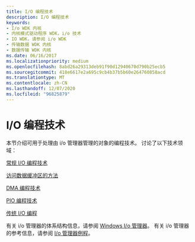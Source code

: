 ```yaml
---
title: I/O 编程技术
description: I/O 编程技术
keywords:
- I/o WDK 内核
- 内核模式驱动程序 WDK，i/o 技术
- IO WDK，请参阅 i/o WDK
- 传输数据 WDK 内核
- 数据传输 WDK 内核
ms.date: 06/16/2017
ms.localizationpriority: medium
ms.openlocfilehash: 8abd26a29313deb91f90d12940670d790b25ecb5
ms.sourcegitcommit: 418e6617e2a695c9cb4b37b5b60e264760858acd
ms.translationtype: MT
ms.contentlocale: zh-CN
ms.lasthandoff: 12/07/2020
ms.locfileid: "96825879"
---
```

# <a name="io-programming-techniques"></a>I/O 编程技术





本节介绍可用于处理由 i/o 管理器管理的对象的编程技术。 讨论了以下技术领域：

[常规 I/O 编程技术](general-i-o-programming-techniques.md)

[访问数据缓冲区的方法](methods-for-accessing-data-buffers.md)

[DMA 编程技术](dma-programming-techniques.md)

[PIO 编程技术](pio-techniques.md)

[传统 I/O 编程](accessing-device-configuration-space.md)

有关 i/o 管理器的体系结构信息，请参阅 [Windows I/o 管理器](windows-kernel-mode-i-o-manager.md)。 有关 i/o 管理器的参考信息，请参阅 [I/o 管理器例程](/previous-versions/windows/hardware/drivers/ff551797(v=vs.85))。

 

